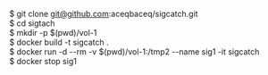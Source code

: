 $ git clone git@github.com:aceqbaceq/sigcatch.git  
$ cd sigtach  
$ mkdir -p  $(pwd)/vol-1  
$ docker build -t sigcatch .  
$ docker run  -d  --rm    -v $(pwd)/vol-1:/tmp2  --name sig1 -it sigcatch  
$ docker stop sig1  
  




